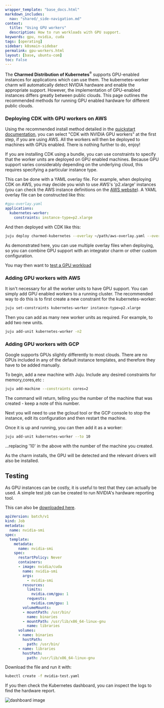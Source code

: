 ```yaml
---
wrapper_template: "base_docs.html"
markdown_includes:
  nav: "shared/_side-navigation.md"
context:
  title: "Using GPU workers"
  description: How to run workloads with GPU support.
keywords: gpu, nvidia, cuda
tags: [operating]
sidebar: k8smain-sidebar
permalink: gpu-workers.html
layout: [base, ubuntu-com]
toc: False
---
```


The **Charmed Distribution of Kubernetes**<sup>&reg;</sup> supports GPU-enabled
instances for applications which can use them. The kubernetes-worker charm will
automatically detect NVIDIA hardware and enable the appropriate support.
However, the implementation of GPU-enabled instances differs greatly between
public clouds. This page outlines the recommended methods for running GPU
enabled hardware for different public clouds.

### Deploying CDK with GPU workers on AWS

Using the recommended install method detailed in the [quickstart
documentation][quickstart], you can select "CDK with NVIDIA GPU workers" at the
first step, if you are using AWS. All the workers will then be deployed to
machines with GPUs enabled. There is nothing further to do, enjoy!

If you are installing CDK using a bundle, you can use constraints to specify
that the worker units are deployed on GPU enabled machines. Because GPU support
varies considerably depending on the underlying cloud, this requires specifying
a particular instance type.

This can be done with a YAML overlay file. For example, when deploying CDK on
AWS, you may decide you wish to use AWS's 'p2.xlarge' instances (you can check
the AWS instance definitions on the  [AWS website][aws-instance]). A YAML
overlay file can be constructed like this:

```yaml
#gpu-overlay.yaml
applications:
  kubernetes-worker:
    constraints: instance-type=p2.xlarge
```

And then deployed with CDK like this:

```bash
juju deploy charmed-kubernetes --overlay ~/path/aws-overlay.yaml --overlay ~/path/gpu-overlay.yaml
```

As demonstrated here, you can use multiple overlay files when deploying, so you
can combine GPU support with an integrator charm or other custom configuration.

You may then want to [test a GPU workload](#test)

### Adding GPU workers with AWS

It isn't necessary for all the worker units to have GPU support. You can simply
add GPU enabled workers to a running cluster. The recommended way to do this is
to first create a new constraint for the kubernetes-worker:

```bash
juju set-constraints kubernetes-worker instance-type=p2.xlarge
```

Then you can add as many new worker units as required. For example, to add two
new units.

```bash
juju add-unit kubernetes-worker -n2
```

### Adding GPU workers with GCP

Google supports GPUs slightly differently to most clouds. There are no GPUs
included in any of the default instance templates, and therefore they have
to be added manually.

To begin, add a new machine with Juju. Include any desired constraints for
memory,cores,etc :

```bash
juju add-machine --constraints cores=2
```

The command will return, telling you the number of the machine that was
created - keep a note of this number.

Next you will need to use the gcloud tool or the GCP console to stop the
instance, edit its configuration and then restart the machine.

Once it is up and running, you can then add it as a worker:

```bash
juju add-unit kubernetes-worker --to 10
```

...replacing '10' in the above with the number of the machine you created.

As the charm installs, the GPU will be detected and the relevant drivers will
also be installed.
<a  id="test"> </a>

## Testing

As GPU instances can be costly, it is useful to test that they can actually be
used. A simple test job can be created to run NVIDIA's hardware reporting tool.

This can also be [downloaded here][asset-nvidia].

```yaml
apiVersion: batch/v1
kind: Job
metadata:
  name: nvidia-smi
spec:
  template:
    metadata:
      name: nvidia-smi
    spec:
      restartPolicy: Never
      containers:
      - image: nvidia/cuda
        name: nvidia-smi
        args:
          - nvidia-smi
        resources:
          limits:
            nvidia.com/gpu: 1
          requests:
            nvidia.com/gpu: 1
        volumeMounts:
        - mountPath: /usr/bin/
          name: binaries
        - mountPath: /usr/lib/x86_64-linux-gnu
          name: libraries
      volumes:
      - name: binaries
        hostPath:
          path: /usr/bin/
      - name: libraries
        hostPath:
          path: /usr/lib/x86_64-linux-gnu

```

Download the file and run it with:

```bash
kubectl create -f nvidia-test.yaml
```

If you then check the Kubernetes dashboard, you can inspect the logs to
find the hardware report.

![dashboard image][img-log]


<!-- IMAGES -->

[img-log]: https://assets.ubuntu.com/v1/2ba88cee-nvidia.png


<!-- LINKS -->
[asset-nvidia]: https://raw.githubusercontent.com/juju-solutions/kubernetes-docs/master/assets/nvidia-test.yaml
[quickstart]: /kubernetes/docs/quickstart
[aws-instance]: https://aws.amazon.com/ec2/instance-types/
[azure-instance]: https://docs.microsoft.com/en-us/azure/virtual-machines/windows/sizes-gpu

